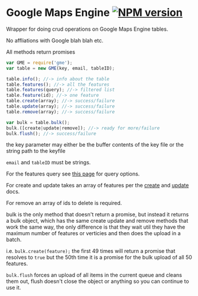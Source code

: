 Google Maps Engine [![NPM version](https://badge.fury.io/js/gme.svg)](http://badge.fury.io/js/gme)
======

Wrapper for doing crud operations on Google Maps Engine tables.

No affliations with Google blah blah etc.

All methods return promises

```javascript
var GME = require('gme');
var table = new GME(key, email, tableID);

table.info(); //-> info about the table
table.features(); //-> all the features
table.features(query); //-> filtered list
table.feature(id); //-> one feature
table.create(array); //-> success/failure
table.update(array); //-> success/failure
table.remove(array); //-> success/failure

var bulk = table.bulk();
bulk.([create|update|remove]); //-> ready for more/failure
bulk.flush(); //-> success/failure
```

the key parameter may either be the buffer contents of the key file or the string path to the keyfile

`email` and `tableID` must be strings. 

For the features query see [this page](https://developers.google.com/maps-engine/documentation/read#queries) for query options.

For create and update takes an array of features per the [create](https://developers.google.com/maps-engine/documentation/feature-create) and [update](https://developers.google.com/maps-engine/documentation/feature-update) docs.

For remove an array of ids to delete is required.

bulk is the only method that doesn't return a promise, but instead it returns a bulk object, which has the same create update and remove methods that work the same way, the only difference is that they wait util they have the maximum number of features or verticies and then does the upload in a batch.

i.e. `bulk.create(feature);` the first 49 times will return a promise that resolves to `true` but the 50th time it is a promise for the bulk upload of all 50 features.

`bulk.flush` forces an upload of all items in the current queue and cleans them out, flush doesn't close the object or anything so you can continue to use it.

